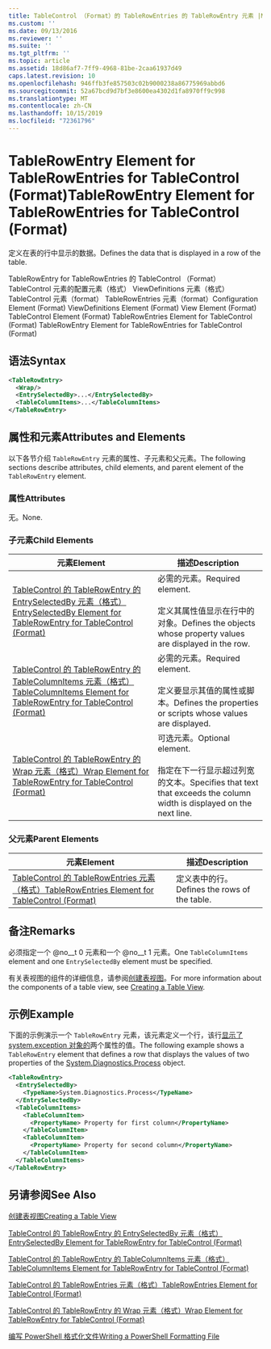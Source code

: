 ```yaml
---
title: TableControl （Format）的 TableRowEntries 的 TableRowEntry 元素 |Microsoft Docs
ms.custom: ''
ms.date: 09/13/2016
ms.reviewer: ''
ms.suite: ''
ms.tgt_pltfrm: ''
ms.topic: article
ms.assetid: 18d86af7-7ff9-4968-81be-2caa61937d49
caps.latest.revision: 10
ms.openlocfilehash: 946ffb3fe857503c02b9000238a86775969abbd6
ms.sourcegitcommit: 52a67bcd9d7bf3e8600ea4302d1fa8970ff9c998
ms.translationtype: MT
ms.contentlocale: zh-CN
ms.lasthandoff: 10/15/2019
ms.locfileid: "72361796"
---
```

# <a name="tablerowentry-element-for-tablerowentries-for-tablecontrol-format"></a><span data-ttu-id="ac88a-102">TableRowEntry Element for TableRowEntries for TableControl (Format)</span><span class="sxs-lookup"><span data-stu-id="ac88a-102">TableRowEntry Element for TableRowEntries for TableControl (Format)</span></span>

<span data-ttu-id="ac88a-103">定义在表的行中显示的数据。</span><span class="sxs-lookup"><span data-stu-id="ac88a-103">Defines the data that is displayed in a row of the table.</span></span>

<span data-ttu-id="ac88a-104">TableRowEntry for TableRowEntries 的 TableControl （Format） TableControl 元素的配置元素（格式） ViewDefinitions 元素（格式） TableControl 元素（format） TableRowEntries 元素（format）</span><span class="sxs-lookup"><span data-stu-id="ac88a-104">Configuration Element (Format) ViewDefinitions Element (Format) View Element (Format) TableControl Element (Format) TableRowEntries Element for TableControl (Format) TableRowEntry Element for TableRowEntries for TableControl (Format)</span></span>

## <a name="syntax"></a><span data-ttu-id="ac88a-105">语法</span><span class="sxs-lookup"><span data-stu-id="ac88a-105">Syntax</span></span>

```xml
<TableRowEntry>
  <Wrap/>
  <EntrySelectedBy>...</EntrySelectedBy>
  <TableColumnItems>...</TableColumnItems>
</TableRowEntry>
```

## <a name="attributes-and-elements"></a><span data-ttu-id="ac88a-106">属性和元素</span><span class="sxs-lookup"><span data-stu-id="ac88a-106">Attributes and Elements</span></span>

<span data-ttu-id="ac88a-107">以下各节介绍 `TableRowEntry` 元素的属性、子元素和父元素。</span><span class="sxs-lookup"><span data-stu-id="ac88a-107">The following sections describe attributes, child elements, and parent element of the `TableRowEntry` element.</span></span>

### <a name="attributes"></a><span data-ttu-id="ac88a-108">属性</span><span class="sxs-lookup"><span data-stu-id="ac88a-108">Attributes</span></span>

<span data-ttu-id="ac88a-109">无。</span><span class="sxs-lookup"><span data-stu-id="ac88a-109">None.</span></span>

### <a name="child-elements"></a><span data-ttu-id="ac88a-110">子元素</span><span class="sxs-lookup"><span data-stu-id="ac88a-110">Child Elements</span></span>

|<span data-ttu-id="ac88a-111">元素</span><span class="sxs-lookup"><span data-stu-id="ac88a-111">Element</span></span>|<span data-ttu-id="ac88a-112">描述</span><span class="sxs-lookup"><span data-stu-id="ac88a-112">Description</span></span>|
|-------------|-----------------|
|[<span data-ttu-id="ac88a-113">TableControl 的 TableRowEntry 的 EntrySelectedBy 元素（格式）</span><span class="sxs-lookup"><span data-stu-id="ac88a-113">EntrySelectedBy Element for TableRowEntry for TableControl (Format)</span></span>](./entryselectedby-element-for-tablerowentry-for-tablecontrol-format.md)|<span data-ttu-id="ac88a-114">必需的元素。</span><span class="sxs-lookup"><span data-stu-id="ac88a-114">Required element.</span></span><br /><br /> <span data-ttu-id="ac88a-115">定义其属性值显示在行中的对象。</span><span class="sxs-lookup"><span data-stu-id="ac88a-115">Defines the objects whose property values are displayed in the row.</span></span>|
|[<span data-ttu-id="ac88a-116">TableControl 的 TableRowEntry 的 TableColumnItems 元素（格式）</span><span class="sxs-lookup"><span data-stu-id="ac88a-116">TableColumnItems Element for TableRowEntry for TableControl (Format)</span></span>](./tablecolumnitems-element-for-tablerowentry-for-tablecontrol-format.md)|<span data-ttu-id="ac88a-117">必需的元素。</span><span class="sxs-lookup"><span data-stu-id="ac88a-117">Required element.</span></span><br /><br /> <span data-ttu-id="ac88a-118">定义要显示其值的属性或脚本。</span><span class="sxs-lookup"><span data-stu-id="ac88a-118">Defines the properties or scripts whose values are displayed.</span></span>|
|[<span data-ttu-id="ac88a-119">TableControl 的 TableRowEntry 的 Wrap 元素（格式）</span><span class="sxs-lookup"><span data-stu-id="ac88a-119">Wrap Element for TableRowEntry for TableControl (Format)</span></span>](./wrap-element-for-tablerowentry-for-tablecontrol-format.md)|<span data-ttu-id="ac88a-120">可选元素。</span><span class="sxs-lookup"><span data-stu-id="ac88a-120">Optional element.</span></span><br /><br /> <span data-ttu-id="ac88a-121">指定在下一行显示超过列宽的文本。</span><span class="sxs-lookup"><span data-stu-id="ac88a-121">Specifies that text that exceeds the column width is displayed on the next line.</span></span>|

### <a name="parent-elements"></a><span data-ttu-id="ac88a-122">父元素</span><span class="sxs-lookup"><span data-stu-id="ac88a-122">Parent Elements</span></span>

|<span data-ttu-id="ac88a-123">元素</span><span class="sxs-lookup"><span data-stu-id="ac88a-123">Element</span></span>|<span data-ttu-id="ac88a-124">描述</span><span class="sxs-lookup"><span data-stu-id="ac88a-124">Description</span></span>|
|-------------|-----------------|
|[<span data-ttu-id="ac88a-125">TableControl 的 TableRowEntries 元素（格式）</span><span class="sxs-lookup"><span data-stu-id="ac88a-125">TableRowEntries Element for TableControl (Format)</span></span>](./tablerowentries-element-for-tablecontrol-format.md)|<span data-ttu-id="ac88a-126">定义表中的行。</span><span class="sxs-lookup"><span data-stu-id="ac88a-126">Defines the rows of the table.</span></span>|

## <a name="remarks"></a><span data-ttu-id="ac88a-127">备注</span><span class="sxs-lookup"><span data-stu-id="ac88a-127">Remarks</span></span>

<span data-ttu-id="ac88a-128">必须指定一个 @no__t 0 元素和一个 @no__t 1 元素。</span><span class="sxs-lookup"><span data-stu-id="ac88a-128">One `TableColumnItems` element and one `EntrySelectedBy` element must be specified.</span></span>

<span data-ttu-id="ac88a-129">有关表视图的组件的详细信息，请参阅[创建表视图](./creating-a-table-view.md)。</span><span class="sxs-lookup"><span data-stu-id="ac88a-129">For more information about the components of a table view, see [Creating a Table View](./creating-a-table-view.md).</span></span>

## <a name="example"></a><span data-ttu-id="ac88a-130">示例</span><span class="sxs-lookup"><span data-stu-id="ac88a-130">Example</span></span>

<span data-ttu-id="ac88a-131">下面的示例演示一个 `TableRowEntry` 元素，该元素定义一个行，该行[显示了 system.exception 对象的](/dotnet/api/System.Diagnostics.Process)两个属性的值。</span><span class="sxs-lookup"><span data-stu-id="ac88a-131">The following example shows a `TableRowEntry` element that defines a row that displays the values of two properties of the [System.Diagnostics.Process](/dotnet/api/System.Diagnostics.Process) object.</span></span>

```xml
<TableRowEntry>
  <EntrySelectedBy>
    <TypeName>System.Diagnostics.Process</TypeName>
  </EntrySelectedBy>
  <TableColumnItems>
    <TableColumnItem>
      <PropertyName> Property for first column</PropertyName>
    </TableColumnItem>
    <TableColumnItem>
      <PropertyName> Property for second column</PropertyName>
    </TableColumnItem>
  </TableColumnItems>
</TableRowEntry>
```

## <a name="see-also"></a><span data-ttu-id="ac88a-132">另请参阅</span><span class="sxs-lookup"><span data-stu-id="ac88a-132">See Also</span></span>

[<span data-ttu-id="ac88a-133">创建表视图</span><span class="sxs-lookup"><span data-stu-id="ac88a-133">Creating a Table View</span></span>](./creating-a-table-view.md)

[<span data-ttu-id="ac88a-134">TableControl 的 TableRowEntry 的 EntrySelectedBy 元素（格式）</span><span class="sxs-lookup"><span data-stu-id="ac88a-134">EntrySelectedBy Element for TableRowEntry for TableControl (Format)</span></span>](./entryselectedby-element-for-tablerowentry-for-tablecontrol-format.md)

[<span data-ttu-id="ac88a-135">TableControl 的 TableRowEntry 的 TableColumnItems 元素（格式）</span><span class="sxs-lookup"><span data-stu-id="ac88a-135">TableColumnItems Element for TableRowEntry for TableControl (Format)</span></span>](./tablecolumnitems-element-for-tablerowentry-for-tablecontrol-format.md)

[<span data-ttu-id="ac88a-136">TableControl 的 TableRowEntries 元素（格式）</span><span class="sxs-lookup"><span data-stu-id="ac88a-136">TableRowEntries Element for TableControl (Format)</span></span>](./tablerowentries-element-for-tablecontrol-format.md)

[<span data-ttu-id="ac88a-137">TableControl 的 TableRowEntry 的 Wrap 元素（格式）</span><span class="sxs-lookup"><span data-stu-id="ac88a-137">Wrap Element for TableRowEntry for TableControl (Format)</span></span>](./wrap-element-for-tablerowentry-for-tablecontrol-format.md)

[<span data-ttu-id="ac88a-138">编写 PowerShell 格式化文件</span><span class="sxs-lookup"><span data-stu-id="ac88a-138">Writing a PowerShell Formatting File</span></span>](./writing-a-powershell-formatting-file.md)
